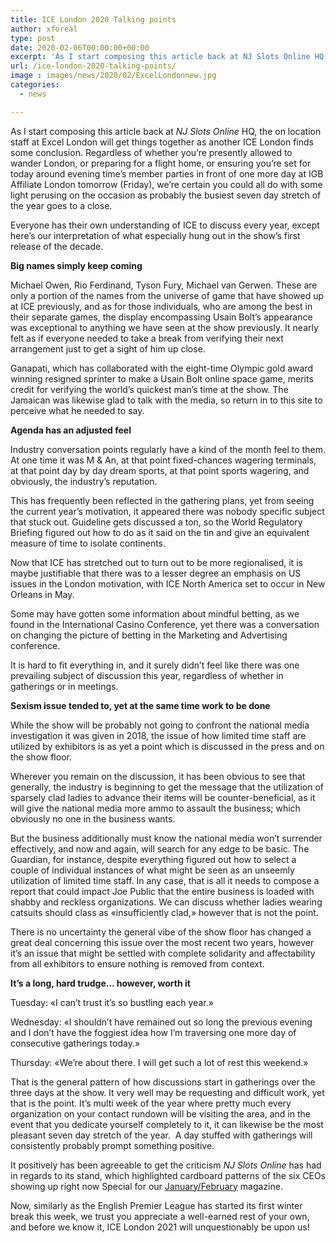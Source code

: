 ```yaml
---
title: ICE London 2020 Talking points
author: xforeal 
type: post
date: 2020-02-06T00:00:00+00:00
excerpt: 'As I start composing this article back at NJ Slots Online HQ, the on location staff at Excel London will get things together as another ICE London goes to a close '
url: /ice-london-2020-talking-points/
image : images/news/2020/02/ExcelLondonnew.jpg
categories:
  - news

---
```

As I start composing this article back at _NJ Slots Online_ HQ, the on location staff at Excel London will get things together as another ICE London finds some conclusion. Regardless of whether you&#8217;re presently allowed to wander London, or preparing for a flight home, or ensuring you&#8217;re set for today around evening time&#8217;s member parties in front of one more day at IGB Affiliate London tomorrow (Friday), we&#8217;re certain you could all do with some light perusing on the occasion as probably the busiest seven day stretch of the year goes to a close.

Everyone has their own understanding of ICE to discuss every year, except here&#8217;s our interpretation of what especially hung out in the show&#8217;s first release of the decade.

**Big names simply keep coming**

Michael Owen, Rio Ferdinand, Tyson Fury, Michael van Gerwen. These are only a portion of the names from the universe of game that have showed up at ICE previously, and as for those individuals, who are among the best in their separate games, the display encompassing Usain Bolt&#8217;s appearance was exceptional to anything we have seen at the show previously. It nearly felt as if everyone needed to take a break from verifying their next arrangement just to get a sight of him up close.

Ganapati, which has collaborated with the eight-time Olympic gold award winning resigned sprinter to make a Usain Bolt online space game, merits credit for verifying the world&#8217;s quickest man&#8217;s time at the show. The Jamaican was likewise glad to talk with the media, so return in to this site to perceive what he needed to say.

**Agenda has an adjusted feel**

Industry conversation points regularly have a kind of the month feel to them. At one time it was M & An, at that point fixed-chances wagering terminals, at that point day by day dream sports, at that point sports wagering, and obviously, the industry&#8217;s reputation.

This has frequently been reflected in the gathering plans, yet from seeing the current year&#8217;s motivation, it appeared there was nobody specific subject that stuck out. Guideline gets discussed a ton, so the World Regulatory Briefing figured out how to do as it said on the tin and give an equivalent measure of time to isolate continents.

Now that ICE has stretched out to turn out to be more regionalised, it is maybe justifiable that there was to a lesser degree an emphasis on US issues in the London motivation, with ICE North America set to occur in New Orleans in May.

Some may have gotten some information about mindful betting, as we found in the International Casino Conference, yet there was a conversation on changing the picture of betting in the Marketing and Advertising conference.

It is hard to fit everything in, and it surely didn&#8217;t feel like there was one prevailing subject of discussion this year, regardless of whether in gatherings or in meetings.

**Sexism issue tended to, yet at the same time work to be done**

While the show will be probably not going to confront the national media investigation it was given in 2018, the issue of how limited time staff are utilized by exhibitors is as yet a point which is discussed in the press and on the show floor.

Wherever you remain on the discussion, it has been obvious to see that generally, the industry is beginning to get the message that the utilization of sparsely clad ladies to advance their items will be counter-beneficial, as it will give the national media more ammo to assault the business; which obviously no one in the business wants.

But the business additionally must know the national media won&#8217;t surrender effectively, and now and again, will search for any edge to be basic. The Guardian, for instance, despite everything figured out how to select a couple of individual instances of what might be seen as an unseemly utilization of limited time staff. In any case, that is all it needs to compose a report that could impact Joe Public that the entire business is loaded with shabby and reckless organizations. We can discuss whether ladies wearing catsuits should class as &#171;insufficiently clad,&#187; however that is not the point. &nbsp;

There is no uncertainty the general vibe of the show floor has changed a great deal concerning this issue over the most recent two years, however it&#8217;s an issue that might be settled with complete solidarity and affectability from all exhibitors to ensure nothing is removed from context.

**It&#8217;s a long, hard trudge&#8230; however, worth it**

Tuesday: &#171;I can&#8217;t trust it&#8217;s so bustling each year.&#187;

Wednesday: &#171;I shouldn&#8217;t have remained out so long the previous evening and I don&#8217;t have the foggiest idea how I&#8217;m traversing one more day of consecutive gatherings today.&#187;

Thursday: &#171;We&#8217;re about there. I will get such a lot of rest this weekend.&#187;

That is the general pattern of how discussions start in gatherings over the three days at the show. It very well may be requesting and difficult work, yet that is the point. It&#8217;s multi week of the year where pretty much every organization on your contact rundown will be visiting the area, and in the event that you dedicate yourself completely to it, it can likewise be the most pleasant seven day stretch of the year.&nbsp; A day stuffed with gatherings will consistently probably prompt something positive.

It positively has been agreeable to get the criticism _NJ Slots Online_ has had in regards to its stand, which highlighted cardboard patterns of the six CEOs showing up right now Special for our [January/February][1] magazine.

Now, similarly as the English Premier League has started its first winter break this week, we trust you appreciate a well-earned rest of your own, and before we know it, ICE London 2021 will unquestionably be upon us!

 [1]: #